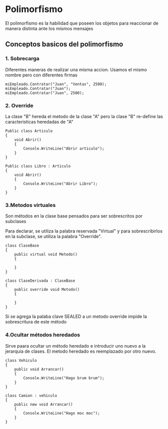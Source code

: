 # Polimorfismo #
El polimorfismo es la habilidad que poseen los objetos para reaccionar de manera distinta ante los mismos mensajes

## Conceptos basicos del polimorfismo ##
 ### 1. Sobrecarga ### 
Diferentes maneras de realizar una misma accion. Usamos el mismo nombre pero con diferentes firmas

    miEmpleado.Contratar("Juan", "Ventas", 2500);
    miEmpleado.Contratar("Juan");
    miEmpleado.Contratar("Juan", 2500);

 ### 2. Override ###
La clase "B" hereda el metodo de la clase "A" pero la clase "B" re-define las caracteristicas heredadas de "A" 

    Public class Articulo
    {
        void Abrir()
        {
            Console.WriteLine("Abrir articulo");
        }
    }

    Public class Libro : Articulo
    {
        void Abrir()
        {
            Console.WriteLine("Abrir Libro");
        }
    }

 ### 3.Metodos virtuales ###
 Son métodos en la clase base pensados para ser sobrescritos por subclases

Para declarar, se utiliza la palabra reservada "Virtual" y para sobrescribirlos en la subclase, se utiliza la palabra "Override".

    class ClaseBase
    {
        public virtual void Metodo()
        {

        }
    }

    class ClaseDerivada : ClaseBase
    {
        public override void Metodo()
        {

        }
    }

Si se agrega la palaba clave SEALED  a un metodo override impide la sobrescritura de este método

 ### 4.Ocultar métodos heredados
Sirve paara ocultar un método heredado e introducir uno nuevo a la jerarquía de clases. El metodo heredado es reemplazado por otro nuevo.

    class Vehiculo
    {
        public void Arrancar()
        {
            Console.WriteLine("Hago brum brum");
        }
    }

    class Camion : vehiculo
    {
        public new void Arrancar()
        {
            Console.WriteLine("Hago moc moc");
        }
    }
